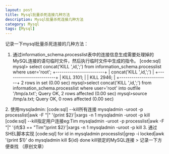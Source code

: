 ```yaml
---
layout: post
title: Mysql批量杀死连接几种方法
description: Mysql批量杀死连接几种方法
category: Mysql
tags: [Mysql]
---
```

记录一下mysql批量杀死连接的几种方法：

 1. 通过information_schema.processlist表中的连接信息生成需要处理掉的MySQL连接的语句临时文件，然后执行临时文件中生成的指令。
[code:sql]
mysql> select concat('KILL ',id,';') from information_schema.processlist where user='root';
+------------------------+
| concat('KILL ',id,';') |
+------------------------+
| KILL 3101;             |
| KILL 2946;             |
+------------------------+
2 rows in set (0.00 sec)
mysql>select concat('KILL ',id,';') from information_schema.processlist where user='root' into outfile '/tmp/a.txt';
Query OK, 2 rows affected (0.00 sec)
mysql>source /tmp/a.txt;
Query OK, 0 rows affected (0.00 sec)
</pre>
 2. 使用mysqladmin:
[code:sql]
  --kill所有连接
  mysqladmin -uroot -p processlist|awk -F "|" '{print $2}'|xargs -n 1 mysqladmin -uroot -p kill
</pre>
[code:sql]
  --kill指定用户连接eg:Tim
  mysqladmin -uroot -p processlist|awk -F "|" '{if($3 == "Tim")print $2}'|xargs -n 1 mysqladmin -uroot -p kill
</pre>
 3. 通过SHEL脚本实现
[code:sql]
for id in mysqladmin processlist|grep -i locked|awk '{print $1}'
do
   mysqladmin kill ${id}
done
</pre>
kill锁定的MySQL连接
> 记录一下方便查找 （原创文章）

